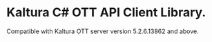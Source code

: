 # Kaltura C# OTT API Client Library.
Compatible with Kaltura OTT server version 5.2.6.13862 and above.
